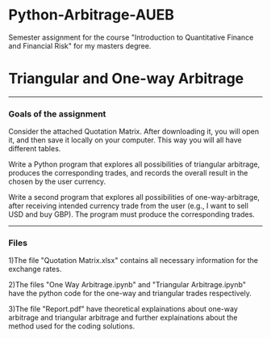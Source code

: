 # Python-Arbitrage-AUEB
Semester assignment for the course "Introduction to Quantitative Finance and Financial Risk" for my masters degree.



# Triangular and One-way Arbitrage #
____________________________________________________________________________________________________________________________________________________________________________

### Goals of the assignment ###

Consider the attached Quotation Matrix. 
After downloading it, you will open it, and then save it locally on your computer. 
This way you will all have different tables.

Write a Python program that explores all possibilities of triangular arbitrage, produces the corresponding trades,
and records the overall result in the chosen by the user currency.

Write a second program that explores all possibilities of one-way-arbitrage, after receiving intended currency trade from the user (e.g., I want to sell USD and buy GBP). 
The program must produce the corresponding trades.


_______________________________________________________________________________________________________________________________________________________________________________

### Files ###

1)The file "Quotation Matrix.xlsx" contains all necessary information for the exchange rates.

2)The files "One Way Arbitrage.ipynb" and "Triangular Arbitrage.ipynb" have the python code for the one-way and triangular trades respectively.

3)The file "Report.pdf" have theoretical explainations about one-way arbitrage and triangular arbitrage and further explainations about the method used for the coding solutions. 

